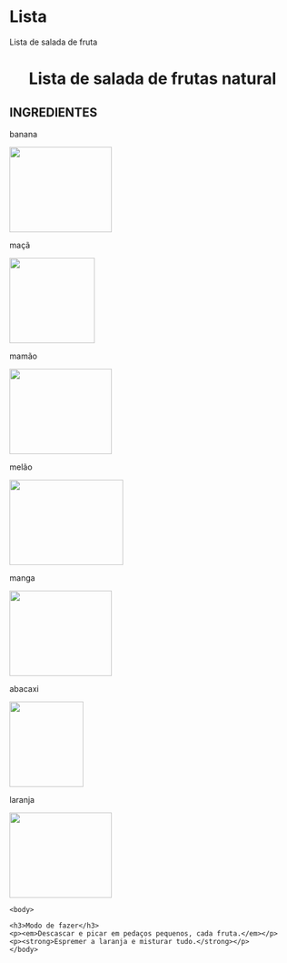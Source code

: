 # Lista
Lista de salada de fruta
<!DOCTYPE.html>
<html lang="PT-BR">
  <head>
  <meta charset="UTF-8">
  <title>Salada de frutas</title>
 </head>
  
  <bady>
    <h1 style="text-align: center"> Lista de salada de frutas natural</h1>
<h2> INGREDIENTES</h2>
    <p>banana</p> <img src="https://www.infoescola.com/wp-content/uploads/2010/04/banana_600797891.jpg" width=180 height=150">
    <p>maçã</p> <img src="https://supremaessencias.com.br/wp-content/uploads/2021/12/macavermelha1.jpg" width=150 height=150">
    <p>mamão</p> <img src="https://d3ugyf2ht6aenh.cloudfront.net/stores/746/397/products/mamao-100441-811e424e6417110f2915221706327046-480-0.jpg" width=180 height=150">
    <p>melão</p> <img src="https://www.bioanaliseoc.com.br/wp-content/uploads/2017/08/img-342312-melao-e-melancia-para-o-chile-4-840x424.jpg" width=200 height=150">
    <p>manga</p> <img src="https://cptstatic.s3.amazonaws.com/imagens/enviadas/materias/materia10908/manga-cursos-cpt.jpg" width=180 height=150">
    <p>abacaxi</p> <img src="https://www.quitandatomio.com.br/upload/beneficios-do-abacaxi-perola-para-a-saude.jpg" width=130 height=150">
    <p>laranja</p> <img src="http://upload.wikimedia.org/wikipedia/commons/thumb/c/c4/Orange-Fruit-Pieces.jpg/800px-Orange-Fruit-Pieces.jpg" width=180 height=150">
    
    <body>
    
    <h3>Modo de fazer</h3>
    <p><em>Descascar e picar em pedaços pequenos, cada fruta.</em></p>
    <p><strong>Espremer a laranja e misturar tudo.</strong></p>
    </body>
